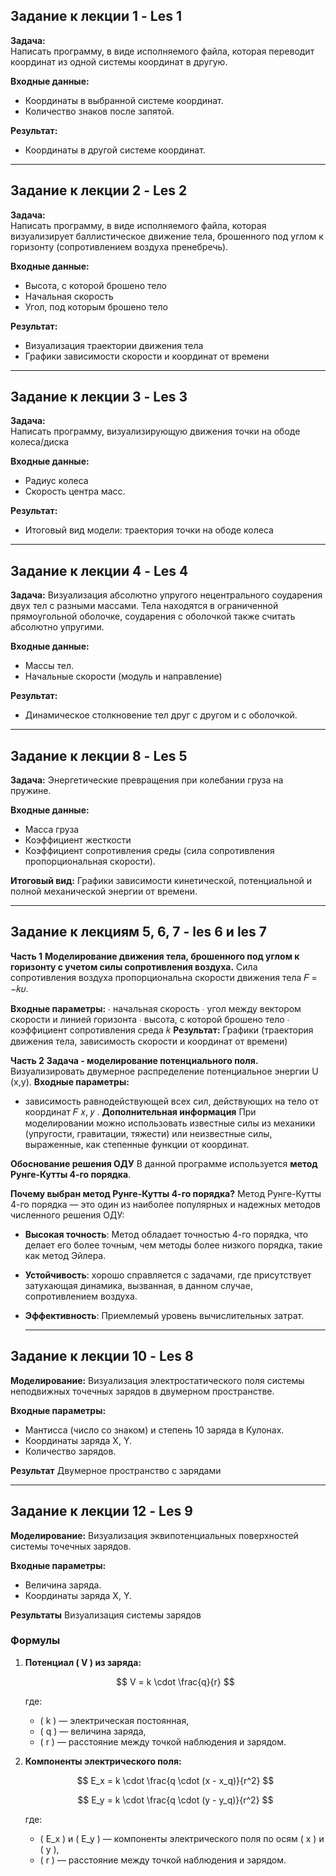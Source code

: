 
## Задание к лекции 1 - Les 1

**Задача:**  
Написать программу, в виде исполняемого файла, которая переводит координат из одной системы координат в другую.

**Входные данные:**  
- Координаты в выбранной системе координат.
- Количество знаков после запятой.
  

**Результат:**  
- Координаты в другой системе координат.

---

## Задание к лекции 2 - Les 2

**Задача:**  
Написать программу, в виде исполняемого файла, которая визуализирует баллистическое движение тела, брошенного под углом к горизонту (сопротивлением воздуха пренебречь).

**Входные данные:**  
- Высота, с которой брошено тело
- Начальная скорость
- Угол, под которым брошено тело

**Результат:**  
- Визуализация траектории движения тела
- Графики зависимости скорости и координат от времени

---

## Задание к лекции 3 - Les 3

**Задача:**  
Написать программу, визуализирующую движения точки на ободе колеса/диска

**Входные данные:**  
- Радиус колеса
- Скорость центра масс.


**Результат:**  
- Итоговый вид модели: траектория точки на ободе колеса

---

## Задание к лекции 4 - Les 4

**Задача:**
Визуализация абсолютно упругого нецентрального соударения двух тел с разными массами. 
Тела находятся в ограниченной прямоугольной оболочке, соударения с оболочкой также считать абсолютно упругими.

**Входные данные:**
- Массы тел.
- Начальные скорости (модуль и направление)

**Результат:**
- Динамическое столкновение тел друг с другом и с оболочкой.

---

## Задание к лекции 8 - Les 5

**Задача:**
Энергетические превращения при колебании груза на пружине.

**Входные данные:**
- Масса груза
- Коэффициент жесткости
- Коэффициент сопротивления среды (сила сопротивления пропорциональная скорости).

**Итоговый вид:** 
Графики зависимости кинетической, потенциальной и полной механической энергии от времени. 

---


## Задание к лекциям 5, 6, 7 - les 6 и les 7

**Часть 1**
**Моделирование движения тела, брошенного под углом к горизонту с учетом силы сопротивления воздуха.**
Сила сопротивления воздуха пропорциональна скорости движения тела 𝐹 = −𝑘𝜐. 

**Входные параметры:**
∙ начальная скорость
∙ угол между вектором скорости и линией горизонта
∙ высота, с которой брошено тело
∙ коэффициент сопротивления среда 𝑘
**Результат:** 
Графики (траектория движения тела, зависимость скорости и координат от времени)

**Часть 2** 
**Задача - моделирование потенциального поля.**
Визуализировать двумерное распределение потенциальное энергии U (x,y). 
**Входные параметры:**
- зависимость равнодействующей всех сил, действующих на тело от координат 𝐹 𝑥, 𝑦 .
**Дополнительная информация**
При моделировании можно использовать известные силы из механики (упругости, гравитации, тяжести) или неизвестные силы, выраженные, как степенные функции от координат.


**Обоснование решения ОДУ**
В данной программе используется **метод Рунге-Кутты 4-го порядка**.

**Почему выбран метод Рунге-Кутты 4-го порядка?**
Метод Рунге-Кутты 4-го порядка — это один из наиболее популярных и надежных методов численного решения ОДУ:

- **Высокая точность**: Метод обладает точностью 4-го порядка, что делает его более точным, чем методы более низкого порядка, такие как метод Эйлера.
- **Устойчивость**: хорошо справляется с задачами, где присутствует затухающая динамика, вызванная, в данном случае, сопротивлением воздуха.
- **Эффективность**: Приемлемый уровень вычислительных затрат.


  ---

## Задание к лекции 10 - Les 8
**Моделирование:**
Визуализация электростатического поля системы неподвижных точечных зарядов в двумерном пространстве.

**Входные параметры:**
- Мантисса (число со знаком) и степень 10 заряда в Кулонах.
- Координаты заряда X, Y.
- Количество зарядов.

**Результат**
Двумерное пространство с зарядами


 ---
## Задание к лекции 12 - Les 9
**Моделирование:**
Визуализация эквипотенциальных поверхностей системы точечных зарядов.

**Входные параметры:**
- Величина заряда.
- Координаты заряда X, Y.

**Результаты**
Визуализация системы зарядов

### Формулы

1. **Потенциал \( V \) из заряда:**

   $$
   V = k \cdot \frac{q}{r}
   $$

   где:
   - \( k \) — электрическая постоянная,
   - \( q \) — величина заряда,
   - \( r \) — расстояние между точкой наблюдения и зарядом.

2. **Компоненты электрического поля:**

   $$
   E_x = k \cdot \frac{q \cdot (x - x_q)}{r^2}
   $$

   $$
   E_y = k \cdot \frac{q \cdot (y - y_q)}{r^2}
   $$

   где:
   - \( E_x \) и \( E_y \) — компоненты электрического поля по осям \( x \) и \( y \),
   - \( r \) — расстояние между точкой наблюдения и зарядом.

